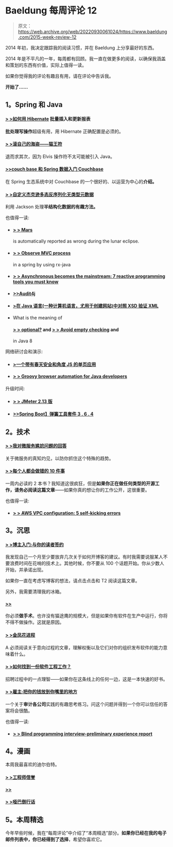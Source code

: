 # Baeldung 每周评论 12

> 原文：<https://web.archive.org/web/20220930061024/https://www.baeldung.com/2015-week-review-12>

2014 年初，我决定跟踪我的阅读习惯，并在 Baeldung 上分享最好的东西。

2014 年是不平凡的一年，每周都有回顾。我一直在做更多的阅读，以确保我涵盖和策划的东西有价值，实际上值得一读。

如果你觉得我的评论有趣且有用，请在评论中告诉我。

**开始了……**

## 1。Spring 和 Java

#### [> >如何用 Hibernate](https://web.archive.org/web/20220121014420/http://vladmihalcea.com/2015/03/18/how-to-batch-insert-and-update-statements-with-hibernate/) 批量插入和更新报表

**批处理写操作**超级有用，用 Hibernate 正确配置是必须的。

#### [> >滚自己的海盗——猫王符](https://web.archive.org/web/20220121014420/http://blog.codefx.org/java/roll-your-own-pirate-elvis-operator/)

退而求其次，因为 Elvis 操作符不太可能被引入 Java。

#### [>>couch base 和 Spring 数据入门 Couchbase](https://web.archive.org/web/20220121014420/https://spring.io/blog/2015/03/16/getting-started-with-couchbase-and-spring-data-couchbase)

在 Spring 生态系统中对 Couchbase 的一个很好的、以运营为中心的**介绍。**

#### [> >自定义杰克逊多态反序列化无类型元数据](https://web.archive.org/web/20220121014420/http://www.robinhowlett.com/blog/2015/03/19/custom-jackson-polymorphic-deserialization-without-type-metadata/)

利用 Jackson 处理**半结构化数据的有趣方法。**

也值得一读:

*   #### [> > Mars](https://web.archive.org/web/20220121014420/http://www.infoq.com/news/2015/03/eclipse-mars-reporting)

    is automatically reported as wrong during the lunar eclipse.
*   #### [> > Observe MVC process](https://web.archive.org/web/20220121014420/http://www.java-allandsundry.com/2015/03/using-rx-java-observable-in-spring-mvc.html)

    in a spring by using rx-java
*   #### [> > Asynchronous becomes the mainstream: 7 reactive programming tools you must know](https://web.archive.org/web/20220121014420/http://blog.takipi.com/async-goes-mainstream-7-reactive-programming-tools-you-must-know/)

*   #### [>>Audit4j](https://web.archive.org/web/20220121014420/http://audit4j.org/)

*   #### [>在 Java 语言(一种计算机语言，尤用于创建网站)中对照 XSD 验证 XML](https://web.archive.org/web/20220121014420/https://marxsoftware.blogspot.ro/2015/03/validating-xml-against-xsd-in-java.html)

*   What is the meaning of

    #### [> > optional?](https://web.archive.org/web/20220121014420/http://www.mdswanson.com/blog/2015/03/17/what-is-the-point-of-optionals.html) and [> > Avoid empty checking](https://web.archive.org/web/20220121014420/http://winterbe.com/posts/2015/03/15/avoid-null-checks-in-java/) and

    in Java 8

网络研讨会和演示:

*   #### [>一个带有春天安全和角度 JS 的单页应用](https://web.archive.org/web/20220121014420/https://spring.io/blog/2015/03/14/webinar-replay-a-single-page-application-with-spring-security-and-angular-js)

*   #### [> > Groovy browser automation for Java developers](https://web.archive.org/web/20220121014420/http://www.infoq.com/presentations/groovy-for-java) 

升级时间:

*   #### [> > JMeter 2.13 版](https://web.archive.org/web/20220121014420/https://jmeter.apache.org/changes.html)

*   #### [>>Spring Boot】弹簧工具套件 3 . 6 . 4](https://web.archive.org/web/20220121014420/https://spring.io/blog/2015/03/18/spring-boot-support-in-spring-tool-suite-3-6-4)

## 2。技术

#### [> >我对微服务尴尬问题的回答](https://web.archive.org/web/20220121014420/http://blog.jayfields.com/2015/03/my-answers-for-microservices-awkward.html)

关于微服务的真知灼见，以防你抓住这个特殊的趋势。

#### [> >每个人都会做错的 10 件事](https://web.archive.org/web/20220121014420/http://blog.jooq.org/2015/03/16/the-10-things-everyone-does-wrong-when-committing-pull-requests/)

一周内必读的 2 本书？我知道这很疯狂，但是**如果你正在做任何类型的开源工作，请务必阅读这篇文章**——如果你真的想让你的工作公开，这很重要。

也值得一读:

*   #### [> > AWS VPC configuration: 5 self-kicking errors](https://web.archive.org/web/20220121014420/http://cloudacademy.com/blog/aws-vpc-configuration-five-kick-yourself-mistakes/)

## 3。沉思

#### [> >博主入门:与你的读者签约](https://web.archive.org/web/20220121014420/http://www.daedtech.com/getting-started-as-a-blogger-a-contract-with-your-readers)

我发现自己一个月至少要放弃几次关于如何开博客的建议。有时我需要说服某人不要浪费时间在花哨的技术上。其他时候，你不要从 100 个话题开始。你从少数人开始，并承诺出现。

如果你一直在考虑写博客的想法，请点击点击和 T2 阅读这篇文章。

另外，我需要清理我的冰箱。

#### [>>](https://web.archive.org/web/20220121014420/http://dandreamsofcoding.com/2015/03/18/reflections-on-a-year-in-devops/)

你必须**做手术**。也许没有猫途鹰的规模大，但是如果你有软件在生产中运行，你将不得不做操作。这就是原因。

#### [> >金凤花进程](https://web.archive.org/web/20220121014420/http://dandreamsofcoding.com/2015/03/13/goldilocks-process/)

A 必须阅读关于意向过程的文章，理解权衡以及它们对你的组织发布软件的能力意味着什么。

#### [> >如何找到一份软件工程工作？](https://web.archive.org/web/20220121014420/http://techblog.bozho.net/how-to-land-a-software-engineering-job/)

招聘过程中的一点理智——如果你在这条线上的任何一边，这是一本快速的好书。

#### [> >雇主:把你的钱放到你嘴里的地方](https://web.archive.org/web/20220121014420/http://www.daedtech.com/employers-put-your-money-where-your-mouth-is)

一个关于**审计各公司**实践的有趣思考练习。问这个问题并得到一个你可以信任的答案将会很酷。

也值得一读:

*   #### [> > Blind programming interview-preliminary experience report](https://web.archive.org/web/20220121014420/http://codemanship.co.uk/parlezuml/blog/?postid=1220)

## 4。漫画

本周我最喜欢的迪尔伯特。

#### [> >工程师信誉](https://web.archive.org/web/20220121014420/http://dilbert.com/strip/2004-11-07)

#### [>>](https://web.archive.org/web/20220121014420/http://dilbert.com/strip/2002-11-17)

#### [> >哑巴倒行话](https://web.archive.org/web/20220121014420/http://dilbert.com/strip/2014-05-01)

## 5。本周精选

今年早些时候，我在“每周评论”中介绍了“本周精选”部分。**如果你已经在我的电子邮件列表中，你已经得到了选择**，希望你喜欢它。